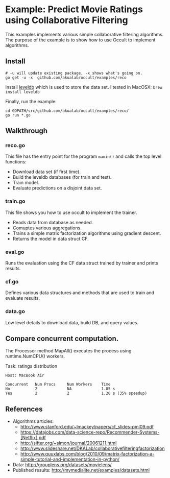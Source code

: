 # Example: Predict Movie Ratings using Collaborative Filtering

This examples implements various simple collaborative filtering algorithms. The purpose of the example is to show how to use Occult to implement algorithms.

## Install

```
# -u will update existing package, -x shows what's going on.
go get -u -x  github.com/akualab/occult/examples/reco
```

Install [leveldb](https://code.google.com/p/leveldb/) which is used to store the data set. I tested in MacOSX: `brew install leveldb`

Finally, run the example:

```
cd GOPATH/src/github.com/akualab/occult/examples/reco/
go run *.go
```

## Walkthrough

### reco.go

This file has the entry point for the program `manin()` and calls the top level functions:
* Download data set (if first time).
* Build the leveldb databases (for train and test).
* Train model.
* Evaluate predictions on a disjoint data set.

### train.go

This file shows you how to use occult to implement the trainer.
* Reads data from database as needed.
* Comuptes various aggregations.
* Trains a simple matrix factorization algorithms using gradient descent.
* Returns the model in data struct CF.

### eval.go

Runs the evaluation using the CF data struct trained by trainer and prints results.

### cf.go

Defines various data structures and methods that are used to train and evaluate results.

### data.go

Low level details to download data, build DB, and query values.


## Compare concurrent computation.

The Processor method MapAll() executes the process using runtime.NumCPU() workers.

Task: ratings distribution

```
Host: MacBook Air

Concurrent   Num Procs     Num Workers    Time
No           2             NA             1.85 s
Yes          2             2              1.20 s (35% speedup)
```

## References

* Algorithms articles:
   * http://www.stanford.edu/~lmackey/papers/cf_slides-pml09.pdf
   * https://datajobs.com/data-science-repo/Recommender-Systems-[Netflix].pdf
   * http://sifter.org/~simon/journal/20061211.html
   * http://www.slideshare.net/DKALab/collaborativefilteringfactorization
   * http://www.quuxlabs.com/blog/2010/09/matrix-factorization-a-simple-tutorial-and-implementation-in-python/
* Data: http://grouplens.org/datasets/movielens/
* Published results: http://mymedialite.net/examples/datasets.html
